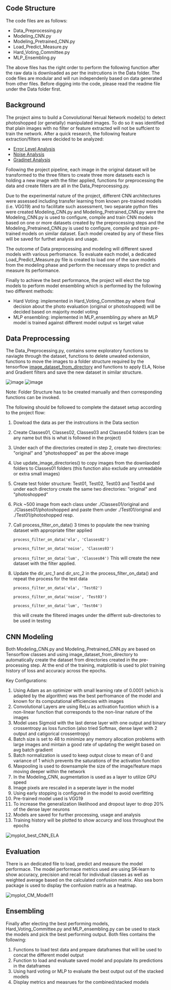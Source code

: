 ## Code Structure 
The code files are as follows:

* Data_Preprocessing.py
* Modeling_CNN.py
* Modeling_Pretrained_CNN.py
* Load_Predict_Measure.py
* Hard_Voting_Committee.py
* MLP_Ensembling.py

The above files has the right order to perform the following function after the raw data is downloaded as per the instrcutions in the Data folder.
The code files are modular and will run independenly based on data generated from other files. Before digging into the code, please read the readme file under the Data folder first.

## Background
The project aims to build a Convolutional Nerual Network model(s) to detect photoshopped (or genetally) manipulated images. To do so it was identified that plain images
with no filter or feature extracted will not be suffcient to train the network. After a quick research, the following feature extraction/filters were decided to be analyzed:

* [Error Level Analysis](https://en.wikipedia.org/wiki/Error_level_analysis)
* [Noise Analysis](https://en.wikipedia.org/wiki/Image_noise)
* [Gradinet Analysis](https://en.wikipedia.org/wiki/Image_gradient)

Following the project pipeline, each image in the original dataset will be transformed to the three filters to create three more datasets each is holding a new image with the
filter applied, functions for preprocessing the data and create filters are all in the Data_Preprocessing.py.

Due to the experimental nature of the project, different CNN architectures were assessed including transfer learning from known pre-trained models (i.e. VGG19) and to facilitate
such assessment, two separate python files were created Modeling_CNN.py and Modeling_Pretrained_CNN.py were the Modeling_CNN.py is used to configure, compile and train CNN models 
based on one or more datasets created by the preprocessing steps and the Modeling_Pretrained_CNN.py is used to configure, compile and train pre-trained models on similar dataset.
Each model created by any of these files will be saved for furthet analysis and usage.

The outcome of Data preprocessing and modeling will different saved models with various perfromance. To evaluate each model, a dedicated Load_Predict_Measure.py file is created to load one of the save models from the modeling phase and perform the necessary steps to predict and measure its performance.

Finally to achieve the best performance, the project will elect the top models to perform model ensembling which is performed by the following two different methods:
* Hard Voting: implemented in Hard_Voting_Committee.py where final decision about the photo evaluation (original or photoshopped) will be decided based on majority model voting
* MLP ensembling: implemented in MLP_ensembling.py where an MLP model is trained against different model output vs target value


## Data Preprocessing
The Data_Preprocessing.py, contains some exploratory functions to naviagte through the dataset, functions to delete unwated extension, functions to move the images to a 
folder structure required by the tensorflow [image_dataset_from_directory](https://www.tensorflow.org/api_docs/python/tf/keras/utils/image_dataset_from_directory) and 
functions to apply ELA, Noise and Gradient filters and save the new dataset in similar structure. 

![image](https://user-images.githubusercontent.com/34656794/144784849-09cb667d-a988-417a-9fae-fcfda864d4f0.png)
![image](https://user-images.githubusercontent.com/34656794/144784856-02367514-fd5d-405b-b1b6-5ff30b4c3205.png)

Note: Folder Structure has to be created manually and then corresponding functions can be invoked.

The following should be followed to complete the dataset setup according to the project flow:
1. Dowload the data as per the instrcutions in the Data section
2. Create Classes01, Classes02, Classes03 and Classes04 folders (can be any name but this is what is followed in  the project)
3. Under each of the directories created in step 2, create two directories: "original" and "photoshopped" as per the above image
4. Use update_image_directories() to copy images from the downlaoded folders to Classes01 folders (this function also exclude any unreadable or extra small images)
5. Create test folder structure: Test01, Test02, Test03 and Test04 and under each directory create the same two directories: "original" and "photoshopped"
6. Pick ~500 image from each class under ./Classes01/original and ./Classes01/photoshopped and paste them under ./Test01/original and ./Test01/photoshopped resp.
7. Call process_filter_on_data() 3 times to populate the new training dataset with appropriate filter applied

    `process_filter_on_data('ela', 'Classes02')`
    
    `process_filter_on_data('noise', 'Classes03')`
    
    `process_filter_on_data('lum', 'Classes04')`
 This will create the new dataset with the filter applied.
 8. Update the dir_src_1 and dir_src_2 in the process_filter_on_data() and repeat the process for the test data

    `process_filter_on_data('ela', 'Test02')`
    
    `process_filter_on_data('noise', 'Test03')`
    
    `process_filter_on_data('lum', 'Test04')`
    
    this will create the filtered images under the differnt sub-directories to be used in testing



## CNN Modeling

Both Modeling_CNN.py and Modeling_Pretrained_CNN.py are based on Tensorflow classes and using image_dataset_from_directory to automatically create the dataset from directories 
created in the pre-processing step. At the end of the training, matplotlib is used to plot training history of loss and accuracy across the epochs.

Key Configurations:
1. Using Adam as an optimizer with small learning rate of 0.0001 (which is adapted by the algorithm) was the best perfromance of the model and known for its computational efficiencies with images
2. Convolutional Layers are using ReLu as activation fucntion which is a non-linear function that corresponds to the non-linar nature of the images
3. Model uses Sigmoid with the last dense layer with one output and binary crossentropy as loss function (also tried Softmax, dense layer with 2 output and catigorical crossentropy)
4. Batch size is set to 48 to minimize any memory allocation problems with large images and mintain a good rate of updating the weight based on avg batch gradient
5. Batch normalization is used to keep output close to mean of 0 and variance of 1 which prevents the saturations of the activation function
6. Maxpooling is used to downsample the size of the image/feature maps moving deeper within the network
7. In the Modeling_CNN, augmentation is used as a layer to utilize GPU speed
8. Image pixels are rescaled in a seperate layer in the model
9. Using early stopping is configured in the model to avoid overfitting
10. Pre-trained model used is VGG19
11. To increase the generalization likelihood and dropout layer to drop 20% of the dense layer neurons  
12. Models are saved for further processing, usage and analysis
13. Training history will be plotted to show accurcy and loss throughout the epochs

![myplot_best_CNN_ELA](https://user-images.githubusercontent.com/34656794/144795616-120ac089-6911-42f9-a487-e4cd1de5e02b.png)


## Evaluation

There is an dedicated file to load, predict and measure the model performace. The model performace metrics used are using SK-learn to show accuracy, precision and recall for individual classes as well as weighted average based on the calculated confusion matrix. Also sea born package is used to display the confusion matrix as a heatmap.

![myplot_CM_Model11](https://user-images.githubusercontent.com/34656794/144795883-b300cca2-7b5f-44f2-8f51-77cea3a22e92.png)

## Ensembling

Finally after electing the best performing models, Hard_Voting_Committee.py and MLP_ensembling.py can be used to stack the models and pick the best performing output.
Both files contains the following:

1. Functions to load test data and prepare dataframes that will be used to concat the different model output
2. Function to load and evaluate saved model and populate its predictions in the dataframes
3. Using hard voting or MLP to evaluate the best output out of the stacked models
4. Display metrics and measrues for the combined/stacked models
